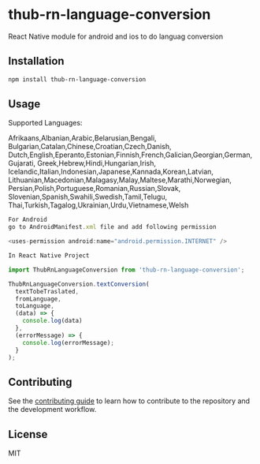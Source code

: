 # thub-rn-language-conversion

React Native module for android and ios to do languag conversion

## Installation

```sh
npm install thub-rn-language-conversion
```

## Usage

Supported Languages:

Afrikaans,Albanian,Arabic,Belarusian,Bengali,
Bulgarian,Catalan,Chinese,Croatian,Czech,Danish,
Dutch,English,Eperanto,Estonian,Finnish,French,Galician,Georgian,German,Gujarati,
Greek,Hebrew,Hindi,Hungarian,Irish,
Icelandic,Italian,Indonesian,Japanese,Kannada,Korean,Latvian,
Lithuanian,Macedonian,Malagasy,Malay,Maltese,Marathi,Norwegian,
Persian,Polish,Portuguese,Romanian,Russian,Slovak,
Slovenian,Spanish,Swahili,Swedish,Tamil,Telugu,
Thai,Turkish,Tagalog,Ukrainian,Urdu,Vietnamese,Welsh

```js
For Android
go to AndroidManifest.xml file and add following permission

<uses-permission android:name="android.permission.INTERNET" />

In React Native Project

import ThubRnLanguageConversion from 'thub-rn-language-conversion';

ThubRnLanguageConversion.textConversion(
  textTobeTraslated,
  fromLanguage,
  toLanguage,
  (data) => {
    console.log(data)
  },
  (errorMessage) => {
    console.log(errorMessage);
  }
);
```

## Contributing

See the [contributing guide](CONTRIBUTING.md) to learn how to contribute to the repository and the development workflow.

## License

MIT
